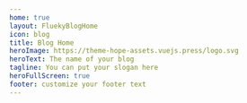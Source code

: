 ```yaml
---
home: true
layout: FluekyBlogHome
icon: blog
title: Blog Home
heroImage: https://theme-hope-assets.vuejs.press/logo.svg
heroText: The name of your blog
tagline: You can put your slogan here
heroFullScreen: true
footer: customize your footer text
---
```

